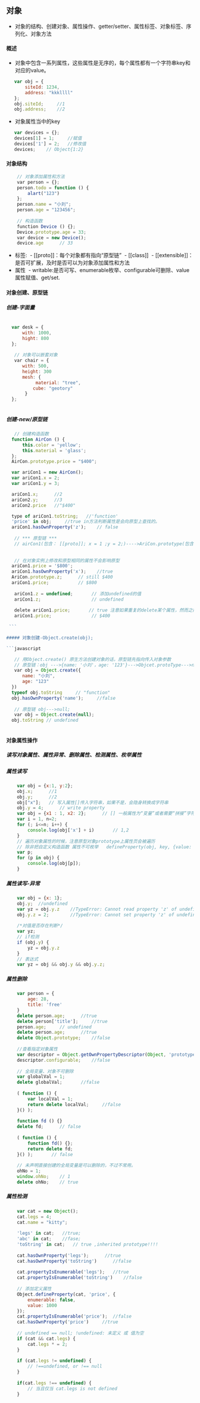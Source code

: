 ## 对象
- 对象的结构、创建对象、属性操作、getter/setter、属性标签、对象标签、序列化、对象方法
 
#### 概述
- 对象中包含一系列属性，这些属性是无序的，每个属性都有一个字符串key和对应的value。
 ```javascript
    var obj = {
        siteId: 1234, 
        address: "kkkllll"
    };
    obj.siteId;     //1
    obj.address;    //2
 ```
 
- 对象属性当中的key
 ```javascript
    var devices = {};
    devices[1] = 1;     //赋值
    devices['1'] = 2;   //修改值
    devices;    // Object{1:2}
 ```
 
#### 对象结构

```javascript
    // 对象添加属性和方法
    var person = {};
    person.todo = function () {
        alart("123")
    };
    person.name = "小刘";
    person.age = "123456";
    
    // 构造函数
    function Device () {};
    Device.prototype.age = 33;
    var device = new Device();
    device.age      // 33
```

 - 标签:
  - [[proto]]：每个对象都有指向“原型链”
  - [[class]]
  - [[extensible]]：是否可扩展，及时是否可以为对象添加属性和方法
 - 属性
  - writable:是否可写、enumerable枚举、configurable可删除、value属性赋值、get/set.
   
#### 对象创建、原型链

##### 创建-字面量
  
  ```javascript
  
    var desk = {
        with: 1000,
        hight: 800
    };
    
    // 对象可以嵌套对象
    var chair = {
        with: 500,
        height: 300
        mesh: {
            material: "tree",
            cube: "geotory"
        }
    };
    
  ```
  
##### 创建-new/原型链
  
  ```javascript
    // 创建构造函数
    function AirCon () {
        this.color = 'yellow';
        this.material = 'glass';
    };
    AirCon.prototype.price = "$400";

    var ariCon1 = new AirCon();
    var ariCon1.x = 2;
    var ariCon1.y = 3;

    ariCon1.x;      //2
    ariCon2.y;      //3
    ariCon2.price   //"$400"

    type of ariCon1.toString;   //'function'
    'price' in obj;     //true in方法判断属性是会向原型上查找的。 
    ariCon1.hasOwnProperty('z');    // false
    
    // *** 原型链 ***
    // airCon1(包含： [[proto]]; x = 1 ;y = 2;)---->AriCon.prototype(包含： [[proto]] price = '$400')----》Object.prototype(包含：)---->null
    
    
    // 在对象实例上修改和原型相同的属性不会影响原型
    ariCon1.price = '$800';
    ariCon1.hasOwnProperty('x');    //true
    AriCon.prototype.z;      // still $400
    ariCon1.price;           // $800
    
    ariCon1.z = undefined;       // 添加undefined的值
    ariCon1.z;                   // undefined
    
    delete ariCon1.price;       // true 注意如果重复的delete某个属性，然而之前的delete都为true，任然返回true。
    ariCon1.price;               // $400
    
  ```
  
##### 对象创建-Object.create(obj);
  
  ```javascript
  
    // 用Object.create() 原生方法创建对象的话，原型链先指向传入对象参数
    // 原型链：obj --->{name: '小刘'，age: '123'}--->Objcet.protoType--->null
    var obj = Object.create({
        name: "小刘", 
        age: "123"
    })
    typeof obj.toString     // "function"
    obj.hasOwnProperty('name');     //false
    
    // 原型链 obj--->null;
    var obj = Object.create(null);
    obj.toString // undefined
    
  ```
  
#### 对象属性操作

##### 读写对象属性、属性异常、删除属性、检测属性、枚举属性
 
##### 属性读写

```javascript
    var obj = {x:1, y:2};
    obj.x;      //1
    obj.y;      //2
    obj["x"];   // 写入属性[]传入字符串，如果不是，会隐身转换成字符串
    obj.y = 4;      // write property 
    var obj = {x1 : 1, x2: 2};      // [] 一般属性为“变量”或者需要“拼接”字符串的时候
    var i = 1, n=2;
    for (; i<=n; i++) {
        console.log(obj['x'] + i)       // 1,2
    }
    // 遍历对象属性的时候，注意原型对象prototype上属性页会被遍历
    // 除非把自定义构造函数 属性不可枚举   defineProperty(obj, key, {value: 1000, enumerable: false})
    var p;
    for (p in obj) {
        console.log(obj[p]);
    }
```

##### 属性读写-异常

```javascript
    var obj = {x: 1};
    obj.y;  //undefined
    var yz = obj.y.z    //TypeError: Cannot read property 'z' of undefined 
    obj.y.z = 2;        //TypeError: Cannot set property 'z' of undefined
    
    /*对值是否存在判断*/
    var yz;
    // if检测
    if (obj.y) {
        yz = obj.y.z
    }
    // 表达式
    var yz = obj && obj.y && obj.y.z;
```

##### 属性删除

```javascript
    var person = {
        age: 28,
        title: 'free'
    }
    delete person.age;      //true
    delete person['title'];     //true
    person.age;     // undefined
    delete person.age;      //true
    delete Object.prototype;    //false
    
    //查看指定对象属性
    var descriptor = Object.getOwnPropertyDescriptor(Object, 'prototype');
    descriptor.configurable;    //false
    
    // 全局变量、对象不可删除
    var globalVal = 1;
    delete globalVal;       //false
    
    ( function () {
        var localVal = 1;
        return delete localVal;     //false
    }() );
    
    function fd () {}
    delete fd;      // false
    
    ( function () {
        function fd() {};
        return delete fd;
    }() );       // false
    
    // 未声明直接创建的全局变量是可以删除的，不过不常用。
    ohNo = 1;
    window.ohNo;    // 1
    delete ohNo;    // true
```

##### 属性检测

```javascript
    var cat = new Object();
    cat.legs = 4;
    cat.name = "kitty";
    
    'legs' in cat;   //true;
    'abc' in cat;    //fase;
    'toString' in cat;   // true ,inherited prototype!!!!
    
    cat.hasOwnProperty('legs');      //true
    cat.hasOwnProperty('toString')      //false
    
    cat.propertyIsEnumerable('legs');   //true
    cat.propertyIsEnumerable('toString')    //false
    
    // 添加定义属性
    Object.defineProperty(cat, 'price', {
        enumerable: false,
        value: 1000
    });
    cat.propertyIsEnumerable('price');  //false
    cat.hasOwnProperty('price')     //true
   
    // undefined == null; !undefined: 未定义 或 值为空
    if (cat && cat.legs) {
        cat.legs * = 2;
    }
    
    if (cat.legs != undefined) {
        // !==undefined, or !== null
    }
    
    if(cat.legs !== undefined) {
        // 当且仅当 cat.legs is not defined
    }
 ```
  
